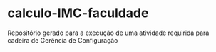 # calculo-IMC-faculdade
Repositório gerado para a execução de uma atividade requirida para cadeira de Gerência de Configuração
